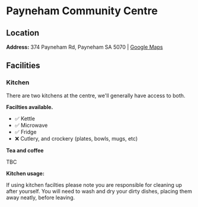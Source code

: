 # Payneham Community Centre

## Location

**Address:** 374 Payneham Rd, Payneham SA 5070  |  [Google Maps](https://goo.gl/maps/6TJUtFFa4b4f53AN9)

## Facilities

### Kitchen

There are two kitchens at the centre, we'll generally have access to both.

**Facilties available.**

- ✅ Kettle
- ✅ Microwave
- ✅ Fridge
- ❌ Cutlery, and crockery (plates, bowls, mugs, etc)

**Tea and coffee**

TBC

**Kitchen usage:**

If using kitchen facilties please note you are responsible for cleaning up after yourself.
You will need to wash and dry your dirty dishes, placing them away neatly, before leaving.

